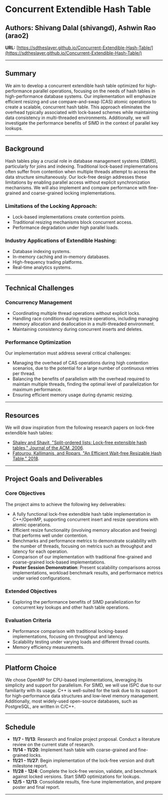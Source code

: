 
# Concurrent Extendible Hash Table

## Authors: Shivang Dalal (shivangd), Ashwin Rao (arao2)  

**URL:** [https://sdtheslayer.github.io/Concurrent-Extendible-Hash-Table/](https://sdtheslayer.github.io/Concurrent-Extendible-Hash-Table/)

---

## Summary
We aim to develop a concurrent extendible hash table optimized for high-performance parallel operations, focusing on the needs of hash tables in high-performance database systems. Our implementation will emphasize efficient resizing and use compare-and-swap (CAS) atomic operations to create a scalable, concurrent hash table. This approach eliminates the overhead typically associated with lock-based schemes while maintaining data consistency in multi-threaded environments. Additionally, we will investigate the performance benefits of SIMD in the context of parallel key lookups.

---
## Background
Hash tables play a crucial role in database management systems (DBMS), particularly for joins and indexing. Traditional lock-based implementations often suffer from contention when multiple threads attempt to access the data structure simultaneously. Our lock-free design addresses these limitations by enabling parallel access without explicit synchronization mechanisms. We will also implement and compare performance with fine-grained and coarse-grained locking implementations.

### Limitations of the Locking Approach:
- Lock-based implementations create contention points.
- Traditional resizing mechanisms block concurrent access.
- Performance degradation under high parallel loads.

### Industry Applications of Extendible Hashing:
- Database indexing systems.
- In-memory caching and in-memory databases.
- High-frequency trading platforms.
- Real-time analytics systems.

---
## Technical Challenges

### Concurrency Management
- Coordinating multiple thread operations without explicit locks.
- Handling race conditions during resize operations, including managing memory allocation and deallocation in a multi-threaded environment.
- Maintaining consistency during concurrent inserts and deletes.

### Performance Optimization
Our implementation must address several critical challenges:
- Managing the overhead of CAS operations during high contention scenarios, due to the potential for a large number of continuous retries per thread.
- Balancing the benefits of parallelism with the overhead required to maintain multiple threads, finding the optimal level of parallelization for maximum performance.
- Ensuring efficient memory usage during dynamic resizing.

---
## Resources
We will draw inspiration from the following research papers on lock-free extendible hash tables:
- [Shalev and Shavit, "Split-ordered lists: Lock-free extensible hash tables," Journal of the ACM, 2006](https://ldhulipala.github.io/readings/split_ordered_lists.pdf).
- [Fatourou, Kallimanis, and Ropars, "An Efficient Wait-free Resizable Hash Table," 2018](https://tropars.github.io/downloads/pdf/publications/spaa2018-FKR-WF_ext_hashing.pdf).

---
## Project Goals and Deliverables

### Core Objectives
The project aims to achieve the following key deliverables:
- A fully functional lock-free extendible hash table implementation in C++/OpenMP, supporting concurrent insert and resize operations with atomic operations.
- Efficient resize functionality (involving memory allocation and freeing) that performs well under contention.
- Benchmarks and performance metrics to demonstrate scalability with the number of threads, focusing on metrics such as throughput and latency for each operation.
- Comparison of our implementation with traditional fine-grained and coarse-grained lock-based implementations.
- **Poster Session Demonstration**: Present scalability comparisons across implementations, workload benchmark results, and performance metrics under varied configurations.

### Extended Objectives
- Exploring the performance benefits of SIMD parallelization for concurrent key lookups and other hash table operations.

### Evaluation Criteria
- Performance comparison with traditional locking-based implementations, focusing on throughput and latency.
- Scalability testing under varying loads and different thread counts.
- Memory efficiency measurements.

---
## Platform Choice
We chose OpenMP for CPU-based implementations, leveraging its simplicity and support for parallelism. For SIMD, we will use ISPC due to our familiarity with its usage. C++ is well-suited for the task due to its support for high-performance data structures and low-level memory management. Additionally, most widely-used open-source databases, such as PostgreSQL, are written in C/C++.

---
## Schedule
- **11/7 - 11/13**: Research and finalize project proposal. Conduct a literature review on the current state of research.
- **11/14 - 11/20**: Implement hash table with coarse-grained and fine-grained locks.
- **11/21 - 11/27**: Begin implementation of the lock-free version and draft milestone report.
- **11/28 - 12/4**: Complete the lock-free version, validate, and benchmark against locked versions. Start SIMD optimizations for lookups.
- **12/5 - 12/13**: Consolidate results, fine-tune implementation, and prepare poster and final report.

---